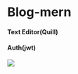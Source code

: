 # Blog-mern
<h4>Text Editor(Quill)</h4>
<h4>Auth(jwt)</h4>
<img src="https://user-images.githubusercontent.com/89340506/221428840-d75e00b0-11de-45ec-8310-a0ef74d191cf.jpg" />

